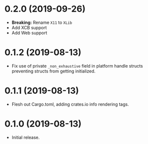 # 0.2.0 (2019-09-26)

* **Breaking:** Rename `X11` to `XLib`
* Add XCB support
* Add Web support

# 0.1.2 (2019-08-13)

* Fix use of private `_non_exhaustive` field in platform handle structs preventing structs from getting initialized.

# 0.1.1 (2019-08-13)

* Flesh out Cargo.toml, adding crates.io info rendering tags.

# 0.1.0 (2019-08-13)

* Initial release.
